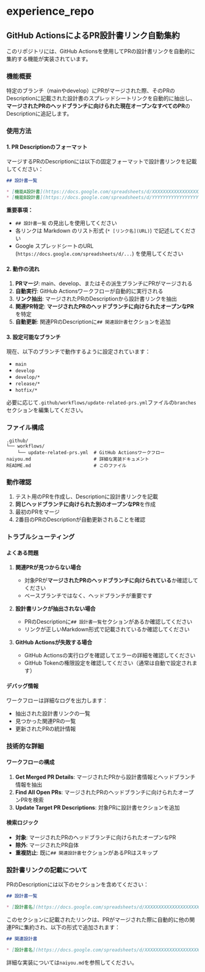 # experience_repo

## GitHub ActionsによるPR設計書リンク自動集約

このリポジトリには、GitHub Actionsを使用してPRの設計書リンクを自動的に集約する機能が実装されています。

### 機能概要

特定のブランチ（mainやdevelop）にPRがマージされた際、そのPRのDescriptionに記載された設計書のスプレッドシートリンクを自動的に抽出し、**マージされたPRのヘッドブランチに向けられた現在オープンなすべてのPR**のDescriptionに追記します。

### 使用方法

#### 1. PR Descriptionのフォーマット

マージするPRのDescriptionには以下の固定フォーマットで設計書リンクを記載してください：

```markdown
## 設計書一覧

* [機能A設計書](https://docs.google.com/spreadsheets/d/XXXXXXXXXXXXXXXXXXXX/edit)
* [機能B設計書](https://docs.google.com/spreadsheets/d/YYYYYYYYYYYYYYYYYYYY/edit)
```

**重要事項：**
- `## 設計書一覧` の見出しを使用してください
- 各リンクは Markdown のリスト形式 (`* [リンク名](URL)`) で記述してください
- Google スプレッドシートのURL (`https://docs.google.com/spreadsheets/d/...`) を使用してください

#### 2. 動作の流れ

1. **PRマージ**: main、develop、またはその派生ブランチにPRがマージされる
2. **自動実行**: GitHub Actionsワークフローが自動的に実行される
3. **リンク抽出**: マージされたPRのDescriptionから設計書リンクを抽出
4. **関連PR特定**: **マージされたPRのヘッドブランチに向けられたオープンなPR**を特定
5. **自動更新**: 関連PRのDescriptionに`## 関連設計書`セクションを追加

#### 3. 設定可能なブランチ

現在、以下のブランチで動作するように設定されています：
- `main`
- `develop`
- `develop/*`
- `release/*`
- `hotfix/*`

必要に応じて`.github/workflows/update-related-prs.yml`ファイルの`branches`セクションを編集してください。

### ファイル構成

```
.github/
└── workflows/
    └── update-related-prs.yml  # GitHub Actionsワークフロー
naiyou.md                       # 詳細な実装ドキュメント
README.md                       # このファイル
```

### 動作確認

1. テスト用のPRを作成し、Descriptionに設計書リンクを記載
2. **同じヘッドブランチに向けられた別のオープンなPR**を作成
3. 最初のPRをマージ
4. 2番目のPRのDescriptionが自動更新されることを確認

### トラブルシューティング

#### よくある問題

1. **関連PRが見つからない場合**
   - 対象PRが**マージされたPRのヘッドブランチに向けられている**か確認してください
   - ベースブランチではなく、ヘッドブランチが重要です

2. **設計書リンクが抽出されない場合**
   - PRのDescriptionに`## 設計書一覧`セクションがあるか確認してください
   - リンクが正しいMarkdown形式で記載されているか確認してください

3. **GitHub Actionsが失敗する場合**
   - GitHub Actionsの実行ログを確認してエラーの詳細を確認してください
   - GitHub Tokenの権限設定を確認してください（通常は自動で設定されます）

#### デバッグ情報

ワークフローは詳細なログを出力します：
- 抽出された設計書リンクの一覧
- 見つかった関連PRの一覧
- 更新されたPRの統計情報

### 技術的な詳細

#### ワークフローの構成

1. **Get Merged PR Details**: マージされたPRから設計書情報とヘッドブランチ情報を抽出
2. **Find All Open PRs**: マージされたPRのヘッドブランチに向けられたオープンPRを検索
3. **Update Target PR Descriptions**: 対象PRに設計書セクションを追加

#### 検索ロジック

- **対象**: マージされたPRのヘッドブランチに向けられたオープンなPR
- **除外**: マージされたPR自体
- **重複防止**: 既に`## 関連設計書`セクションがあるPRはスキップ

### 設計書リンクの記載について

PRのDescriptionには以下のセクションを含めてください：

```markdown
## 設計書一覧

* [設計書名](https://docs.google.com/spreadsheets/d/XXXXXXXXXXXXXXXXXXXX/edit)
```

このセクションに記載されたリンクは、PRがマージされた際に自動的に他の関連PRに集約され、以下の形式で追加されます：

```markdown
## 関連設計書

* [設計書名](https://docs.google.com/spreadsheets/d/XXXXXXXXXXXXXXXXXXXX/edit)
```

詳細な実装については`naiyou.md`を参照してください。
